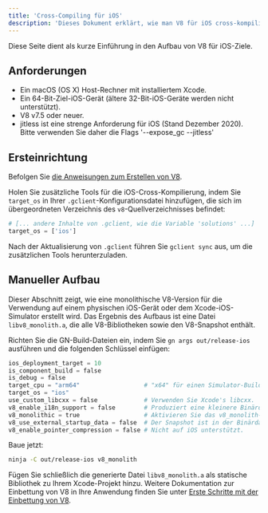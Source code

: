 ```yaml
---
title: 'Cross-Compiling für iOS'
description: 'Dieses Dokument erklärt, wie man V8 für iOS cross-kompiliert.'
---
```

Diese Seite dient als kurze Einführung in den Aufbau von V8 für iOS-Ziele.

## Anforderungen

- Ein macOS (OS X) Host-Rechner mit installiertem Xcode.
- Ein 64-Bit-Ziel-iOS-Gerät (ältere 32-Bit-iOS-Geräte werden nicht unterstützt).
- V8 v7.5 oder neuer.
- jitless ist eine strenge Anforderung für iOS (Stand Dezember 2020). Bitte verwenden Sie daher die Flags '--expose_gc --jitless'

## Ersteinrichtung

Befolgen Sie [die Anweisungen zum Erstellen von V8](/docs/build).

Holen Sie zusätzliche Tools für die iOS-Cross-Kompilierung, indem Sie `target_os` in Ihrer `.gclient`-Konfigurationsdatei hinzufügen, die sich im übergeordneten Verzeichnis des `v8`-Quellverzeichnisses befindet:

```python
# [... andere Inhalte von .gclient, wie die Variable 'solutions' ...]
target_os = ['ios']
```

Nach der Aktualisierung von `.gclient` führen Sie `gclient sync` aus, um die zusätzlichen Tools herunterzuladen.

## Manueller Aufbau

Dieser Abschnitt zeigt, wie eine monolithische V8-Version für die Verwendung auf einem physischen iOS-Gerät oder dem Xcode-iOS-Simulator erstellt wird. Das Ergebnis des Aufbaus ist eine Datei `libv8_monolith.a`, die alle V8-Bibliotheken sowie den V8-Snapshot enthält.

Richten Sie die GN-Build-Dateien ein, indem Sie `gn args out/release-ios` ausführen und die folgenden Schlüssel einfügen:

```python
ios_deployment_target = 10
is_component_build = false
is_debug = false
target_cpu = "arm64"                  # "x64" für einen Simulator-Build.
target_os = "ios"
use_custom_libcxx = false             # Verwenden Sie Xcode's libcxx.
v8_enable_i18n_support = false        # Produziert eine kleinere Binärdatei.
v8_monolithic = true                  # Aktivieren Sie das v8_monolith-Ziel.
v8_use_external_startup_data = false  # Der Snapshot ist in der Binärdatei enthalten.
v8_enable_pointer_compression = false # Nicht auf iOS unterstützt.
```

Baue jetzt:

```bash
ninja -C out/release-ios v8_monolith
```

Fügen Sie schließlich die generierte Datei `libv8_monolith.a` als statische Bibliothek zu Ihrem Xcode-Projekt hinzu. Weitere Dokumentation zur Einbettung von V8 in Ihre Anwendung finden Sie unter [Erste Schritte mit der Einbettung von V8](/docs/embed).

